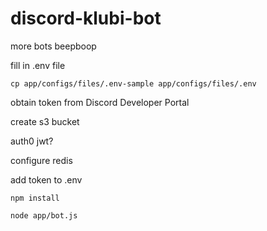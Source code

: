 # discord-klubi-bot
more bots beepboop

fill in .env file

`cp app/configs/files/.env-sample app/configs/files/.env`

obtain token from Discord Developer Portal

create s3 bucket

auth0 jwt?

configure redis

add token to .env

`npm install`

`node app/bot.js`
